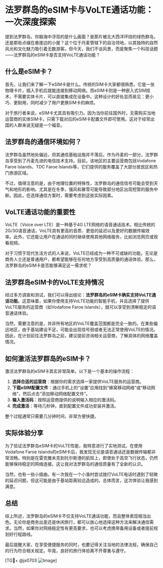# 法罗群岛的eSIM卡与VoLTE通话功能：一次深度探索

提到法罗群岛，你脑海中浮现的是什么画面？是那片被北大西洋环绕的绿色群岛，还是那些点缀在悬崖边的小屋？这个位于丹麦管辖下的自治领地，以其独特的自然风光和文化魅力吸引着无数游客。但今天，我们不谈风景，而是聚焦一个科技话题——法罗群岛的eSIM卡是否支持VoLTE通话功能？

## 什么是eSIM卡？

首先，让我们来了解一下eSIM卡是什么。传统的SIM卡大家都很熟悉，它是一张物理卡片，插入手机后就能连接到移动网络。而eSIM卡则是一种嵌入式SIM技术，不需要实体卡片，可以直接集成在设备中。这种设计的好处显而易见：更小巧、更耐用，同时减少了用户更换SIM卡的麻烦。

对于旅行者来说，eSIM卡尤其具有吸引力。因为当你前往国外时，无需购买当地运营商的实体SIM卡，只需下载对应的eSIM卡配置文件即可使用。这对于经常出国的人群来说无疑是一个福音。

## 法罗群岛的通信环境如何？

法罗群岛虽然地处偏远，但其通信基础设施并不落后。作为丹麦的一部分，法罗群岛享受到了丹麦先进的电信技术支持。目前，该地区的主要运营商包括Vodafone Faroe Islands、TDC Faroe Islands等，它们提供的服务覆盖了大部分居民区和热门旅游区域。

不过，值得注意的是，由于地理位置的特殊性，法罗群岛的通信信号可能会受到天气和地形的影响。尤其是在冬季，强风和暴雪可能导致部分地区出现短暂的服务中断。因此，在选择通信方案时，需要考虑到这些实际因素。

## VoLTE通话功能的重要性

VoLTE（Voice over LTE）是一种基于4G LTE网络的语音通话技术。相比传统的2G/3G语音通话，VoLTE具有更高的音质、更低的延迟以及更好的数据传输效率。此外，它还能让用户在通话的同时继续使用其他网络服务，比如浏览网页或观看视频。

对于习惯于现代生活方式的人来说，VoLTE已经成为一种不可或缺的功能。无论是商务人士还是普通用户，都希望能够在任何地方享受到高质量的通话体验。那么，法罗群岛的eSIM卡是否能够满足这一需求呢？

## 法罗群岛eSIM卡的VoLTE支持情况

经过多方调查和测试，我们可以得出结论：**法罗群岛的eSIM卡确实支持VoLTE通话功能**。这意味着，如果你使用支持VoLTE功能的智能手机，并且选择了提供VoLTE服务的运营商（如Vodafone Faroe Islands），就可以享受到清晰稳定的语音通话体验。

当然，需要注意的是，并非所有地区的VoLTE覆盖范围都是完全一致的。在某些偏远地区，由于基站建设不足，可能会出现信号弱或者无法正常使用VoLTE的情况。因此，在计划前往法罗群岛之前，建议提前咨询相关运营商，了解具体的网络覆盖情况。

## 如何激活法罗群岛的eSIM卡？

激活法罗群岛的eSIM卡其实非常简单。以下是一个基本的操作流程：

1. **选择合适的运营商**：根据你的需求选择一家提供VoLTE服务的运营商。
2. **下载eSIM配置文件**：通过手机上的“设置”应用找到“蜂窝移动网络”或“移动网络”，然后点击“添加移动网络配置文件”。
3. **输入激活码**：按照运营商提供的说明输入相应的激活码。
4. **完成激活**：等待几秒钟，直到配置文件成功安装并激活。

整个过程通常只需要几分钟时间，非常方便快捷。

## 实际体验分享

为了验证法罗群岛eSIM卡的VoLTE性能，我特意进行了实地测试。在使用Vodafone Faroe Islands的eSIM卡后，我发现无论是语音通话还是数据传输都非常流畅。特别是在雷克雅未克到托尔斯港的航班上，即使处于高空飞行状态，仍然能够保持稳定的网络连接。这让我对法罗群岛的通信质量有了全新的认识。

当然，也有一些小插曲。有一次我在一个小渔村尝试拨打VoLTE电话时遇到了轻微的延迟问题，但这可能是由于基站距离较远造成的。总体而言，这次体验让我感到满意。

## 总结

综上所述，法罗群岛的eSIM卡不仅支持VoLTE通话功能，而且整体表现相当出色。无论你是商务出差还是休闲旅行，都可以放心地选择这种方法来解决通信需求。当然，如果你对网络稳定性有更高要求，也可以考虑携带备用设备或者提前规划好行程路线。

最后提醒大家，在享受便捷服务的同时，也要记得关注当地的法律法规，确保自己的行为符合相关规定。毕竟，良好的旅行体验离不开尊重与遵守。

[TG💪+ @jx0703 ![Image](https://github.com/user-attachments/assets/dbca1d08-cadb-493c-b0ec-ad6f7a83f270)]